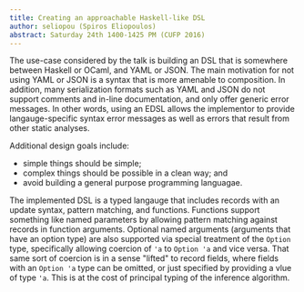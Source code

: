```yaml
---
title: Creating an approachable Haskell-like DSL
author: seliopou (Spiros Eliopoulos)
abstract: Saturday 24th 1400-1425 PM (CUFP 2016)
---
```


The use-case considered by the talk is building an DSL that is somewhere between Haskell or OCaml, and YAML or JSON. The main motivation for not using YAML or JSON is a syntax that is more amenable to composition. In addition, many serialization formats such as YAML and JSON do not support comments and in-line documentation, and only offer generic error messages. In other words, using an EDSL allows the implementor to provide langauge-specific syntax error messages as well as errors that result from other static analyses.

Additional design goals include:

* simple things should be simple;
* complex things should be possible in a clean way; and
* avoid building a general purpose programming languagae.

The implemented DSL is a typed langauge that includes records with an update syntax, pattern matching, and functions. Functions support something like named parameters by allowing pattern matching against records in function arguments. Optional named arguments (arguments that have an option type) are also supported via special treatment of the `Option` type, specifically allowing coercion of `'a` to `Option 'a` and vice versa. That same sort of coercion is in a sense "lifted" to record fields, where fields with an `Option 'a` type can be omitted, or just specified by providing a vlue of type `'a`. This is at the cost of principal typing of the inference algorithm.
